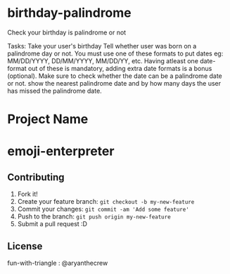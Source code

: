 # birthday-palindrome
Check your birthday is palindrome or not

Tasks:
Take your user's birthday
Tell whether user was born on a palindrome day or not.
You must use one of these formats to put dates eg: MM/DD/YYYY, DD/MM/YYYY, MM/DD/YY, etc. Having atleast one date-format out of these is mandatory, adding extra date formats is a bonus (optional). Make sure to check whether the date can be a palindrome date or not.
show the nearest palindrome date and by how many days the user has missed the palindrome date.

# Project Name
# emoji-enterpreter

## Contributing

1. Fork it!
2. Create your feature branch: `git checkout -b my-new-feature`
3. Commit your changes: `git commit -am 'Add some feature'`
4. Push to the branch: `git push origin my-new-feature`
5. Submit a pull request :D

## License

fun-with-triangle : @aryanthecrew